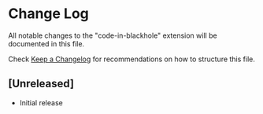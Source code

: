 # Change Log
All notable changes to the "code-in-blackhole" extension will be documented in this file.

Check [Keep a Changelog](http://keepachangelog.com/) for recommendations on how to structure this file.

## [Unreleased]
- Initial release
